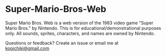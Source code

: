 # Super-Mario-Bros-Web

Super Mario Bros. Web is a web version of the 1983 video game "Super Mario Bros." by Nintendo.
This is for educational/demonstrational purposes only. All sounds, sprites, characters, and names are owned by Nintendo.

Questions or feedback? Create an issue or email me at kopichiki@gmail.com
